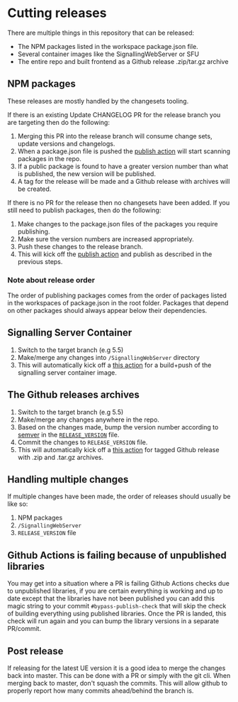 # Cutting releases

There are multiple things in this repository that can be released:

- The NPM packages listed in the workspace package.json file.
- Several container images like the SignallingWebServer or SFU
- The entire repo and built frontend as a Github release .zip/tar.gz archive

## NPM packages

These releases are mostly handled by the changesets tooling.  

If there is an existing Update CHANGELOG PR for the release branch you are targeting then do the following:

1. Merging this PR into the release branch will consume change sets, update versions and changelogs.
2. When a package.json file is pushed the [publish action](https://github.com/EpicGamesExt/PixelStreamingInfrastructure/actions/workflows/changesets-publish-npm-packages.yml) will start scanning packages in the repo.
3. If a public package is found to have a greater version number than what is published, the new version will be published.
4. A tag for the release will be made and a Github release with archives will be created.

If there is no PR for the release then no changesets have been added. If you still need to publish packages, then do the following:
1. Make changes to the package.json files of the packages you require publishing.
2. Make sure the version numbers are increased appropriately.
3. Push these changes to the release branch.
4. This will kick off the [publish action](https://github.com/EpicGamesExt/PixelStreamingInfrastructure/actions/workflows/changesets-publish-npm-packages.yml) and publish as described in the previous steps.

### Note about release order

The order of publishing packages comes from the order of packages listed in the workspaces of package.json in the root folder. Packages that depend on other packages should always appear below their dependencies.

## Signalling Server Container
1. Switch to the target branch (e.g 5.5)
2. Make/merge any changes into `/SignallingWebServer` directory
3. This will automatically kick off a [this action](https://github.com/EpicGamesExt/PixelStreamingInfrastructure/actions/workflows/container-images.yml) for a build+push of the signalling server container image.

## The Github releases archives
1. Switch to the target branch (e.g 5.5)
2. Make/merge any changes anywhere in the repo.
3. Based on the changes made, bump the version number according to [semver](https://semver.org/) in the [`RELEASE_VERSION`](https://github.com/EpicGamesExt/PixelStreamingInfrastructure/blob/master/RELEASE_VERSION) file.
4. Commit the changes to `RELEASE_VERSION` file.
6. This will automatically kick off a [this action](https://github.com/EpicGamesExt/PixelStreamingInfrastructure/actions/workflows/create-gh-release.yml) for tagged Github release with .zip and .tar.gz archives.

## Handling multiple changes
If multiple changes have been made, the order of releases should usually be like so:

1. NPM packages
2. `/SignallingWebServer`
3. `RELEASE_VERSION` file

## Github Actions is failing because of unpublished libraries
You may get into a situation where a PR is failing Github Actions checks due to unpublished libraries, if you are certain everything is working and
up to date except that the libraries have not been published you can add this magic string to your commit `#bypass-publish-check` that will skip the check
of building everything using published libraries. Once the PR is landed, this check will run again and you can bump the library versions in a separate PR/commit.

## Post release
If releasing for the latest UE version it is a good idea to merge the changes back into master. This can be done with a PR or simply with the git cli. When merging back to master, don't squash the commits.
This will allow github to properly report how many commits ahead/behind the branch is.

